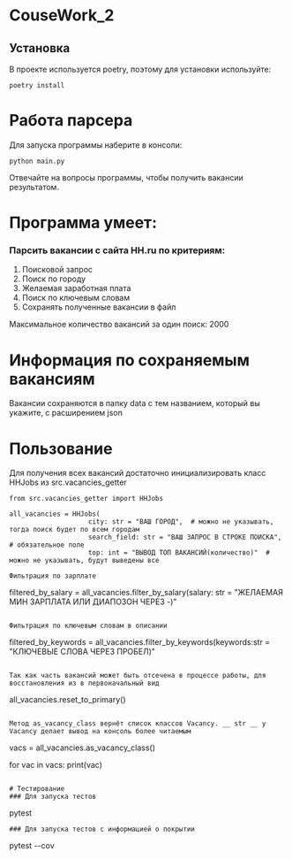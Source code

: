# CouseWork_2


## Установка
В проекте используется poetry, поэтому для установки используйте:
```commandline
poetry install
```



# Работа парсера
Для запуска программы наберите в консоли:
```commandline
python main.py
```
Отвечайте на вопросы программы, чтобы получить вакансии результатом.

# Программа умеет:
### Парсить вакансии с сайта HH.ru по критериям:
1. Поисковой запрос
2. Поиск по городу
3. Желаемая заработная плата
4. Поиск по ключевым словам 
5. Сохранять полученные вакансии в файл

Максимальное количество вакансий за один поиск: 2000

# Информация по сохраняемым вакансиям
Вакансии сохраняются в папку data с тем названием, который вы укажите, с расширением json

# Пользование
Для получения всех вакансий достаточно инициализировать класс HHJobs из src.vacancies_getter
```
from src.vacancies_getter import HHJobs

all_vacancies = HHJobs(
                    city: str = "ВАШ ГОРОД",  # можно не указывать, тогда поиск будет по всем городам
                    search_field: str = "ВАШ ЗАПРОС В СТРОКЕ ПОИСКА",  # обязательное поле
                    top: int = "ВЫВОД ТОП ВАКАНСИЙ(количество)"  # можно не указывать, будут выведены все
```
```
Фильтрация по зарплате
```
filtered_by_salary = all_vacancies.filter_by_salary(salary: str = "ЖЕЛАЕМАЯ МИН ЗАРПЛАТА ИЛИ ДИАПОЗОН ЧЕРЕЗ -)"
```

Фильтрация по ключевым словам в описании
```
filtered_by_keywords = all_vacancies.filter_by_keywords(keywords:str = "КЛЮЧЕВЫЕ СЛОВА ЧЕРЕЗ ПРОБЕЛ)"
```

Так как часть вакансий может быть отсечена в процессе работы, для восстановления из в первоначальный вид
```
all_vacancies.reset_to_primary()
```

Метод as_vacancy_class вернёт список классов Vacancy. __ str __ у Vacancy делает вывод на консоль более читаемым

```
vacs = all_vacancies.as_vacancy_class()

for vac in vacs:
    print(vac)
```

# Тестирование
### Для запуска тестов
```
pytest
```
### Для запуска тестов с информацией о покрытии
```
pytest --cov
```
